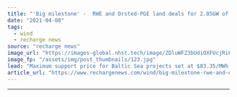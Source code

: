 ```yaml
---
title: "'Big milestone' -  RWE and Orsted-PGE land deals for 2.85GW of Polish offshore wind"
date: "2021-04-08"
tags: 
  - wind
  - recharge news
source: "recharge news"
image_url: "https://images-global.nhst.tech/image/ZDluWFZ3bUdiOXFUcjRiQnRqc2kvTTMxMlkvYVhOd29NR1ZDNTZ1SmlLOD0=/nhst/binary/6dddc6633028f4dd4c5495e59f1c9ea5"
image_fp: "/assets/img/post_thumbnails/123.jpg"
lead: "Maximum support price for Baltic Sea projects set at $83.35/MWh under contract for difference auction, but European Commission could demand to cut that rate"
article_url: "https://www.rechargenews.com/wind/big-milestone-rwe-and-orsted-pge-land-deals-for-2-85gw-of-polish-offshore-wind/2-1-992596"
---
```


---
